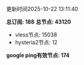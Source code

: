 更新时间2025-10-22 13:11:40

**总订阅: 188**
**总节点: 43120**
- vless节点: 15038
- hysteria2节点: 12

**google ping有效节点: 174**
